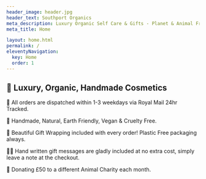 ```yaml
---
header_image: header.jpg
header_text: Southport Organics
meta_description: Luxury Organic Self Care & Gifts - Planet & Animal Friendly
meta_title: Home

layout: home.html
permalink: /
eleventyNavigation:
  key: Home
  order: 1
---
```


## 💫 Luxury, Organic, Handmade Cosmetics

📮 All orders are dispatched within 1-3 weekdays via Royal Mail 24hr Tracked.

💚 Handmade, Natural, Earth Friendly, Vegan & Cruelty Free.

🎁 Beautiful Gift Wrapping included with every order! Plastic Free packaging always.

✍🏼 Hand written gift messages are gladly included at no extra cost, simply leave a note at the checkout.

🐾 Donating £50 to a different Animal Charity each month.
